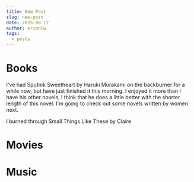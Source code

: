 ```yaml
---
title: New Post
slug: new-post
date: 2025-08-17
author: orionlw
tags:
  - posts
---
```


# Books
I've had Sputnik Sweetheart by Haruki Murakami on the backburner for a while now, but have just finished it this morning. I enjoyed it more than I have his other novels, I think that he does a little better with the shorter length of this novel. I'm going to check out some novels written by women next.

I burned through Small Things Like These by Claire
# Movies
# Music
